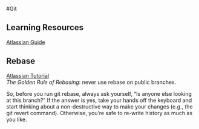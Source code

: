 #Git

## Learning Resources
[Atlassian Guide](https://www.atlassian.com/git/tutorials/saving-changes)

## Rebase
[Atlassian Tutorial](https://www.atlassian.com/git/tutorials/merging-vs-rebasing)  
*The Golden Rule of Rebasing*: never use rebase on public branches.  

So, before you run git rebase, always ask yourself, “Is anyone else looking at this branch?” If the answer is yes, take your hands off the keyboard and start thinking about a non-destructive way to make your changes (e.g., the git revert command). Otherwise, you’re safe to re-write history as much as you like.


